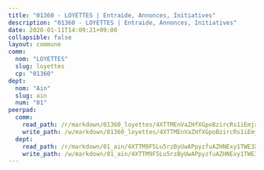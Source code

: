 ```yaml
---
title: "01360 - LOYETTES | Entraide, Annonces, Initiatives"
description: "01360 - LOYETTES | Entraide, Annonces, Initiatives"
date: 2020-01-11T14:09:21+09:00
collapsible: false
layout: commune
comm:
  nom: "LOYETTES"
  slug: loyettes
  cp: "01360"
dept:
  nom: "Ain"
  slug: ain
  num: "01"
peerpad:
  comm:
    read_path: /r/markdown/01360_loyettes/4XTTMEnVaZHfXGpoBzircRs1iEmjxWUV7pCxDgFmwjs9ZiNtc
    write_path: /w/markdown/01360_loyettes/4XTTMEnVaZHfXGpoBzircRs1iEmjxWUV7pCxDgFmwjs9ZiNtc-K3TgV3u9AmfYEmrXiKBeocvQ16ye62HefmchgBefWd2VsJEdpsYs4494q9S9beduyKAhkMnucT3XtgF7jVueM83w17qkDbkjSQBQnH6SBSpGdQeMjyNt4CC76bHXr3x3i4JSZBWc
  dept:
    read_path: /r/markdown/01_ain/4XTTM9F5Lu5rzByUwAPpyzfuAZHNExy1TWE3X3wiTrPFfiAJr
    write_path: /w/markdown/01_ain/4XTTM9F5Lu5rzByUwAPpyzfuAZHNExy1TWE3X3wiTrPFfiAJr-K3TgUnxzeFoJA4CB58vXNvKXURJneTNZHUsypAQGicGiZu7AS2sPbjspGpj7s3MmMv58YhkLaSUMQMHaiKAfoMv6wF36Urxbqqh8MmnXpnKkbVhnAishABEkMRAiyAt8GGJ1Jer2
---
```


